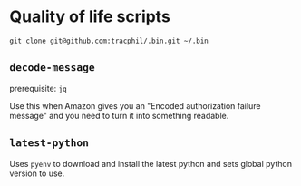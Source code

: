# Quality of life scripts

```shell
git clone git@github.com:tracphil/.bin.git ~/.bin
```

## `decode-message`

prerequisite: `jq`

Use this when Amazon gives you an "Encoded authorization failure message" and you need to turn it into something readable.

## `latest-python`

Uses `pyenv` to download and install the latest python and sets global python version to use.
